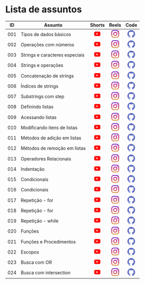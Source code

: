 # Lista de assuntos


|ID|Assunto|Shorts|Reels|Code|
|---|---|:---:|:---:|:---:|
|001|Tipos de dados básicos | [![youtube](img/youtube.png)](https://www.youtube.com/shorts/z2xZJZ6PA2M) | [![instagram](img/instagram.png)](https://www.instagram.com/reel/C0Eu0g9gAxs/) | [![github](img/github.png)](https://github.com/codeshow/one-minute/blob/main/code/one-minute-001.py)|
|002|Operações com números | [![youtube](img/youtube.png)](https://www.youtube.com/shorts/jUQaxG6bhZo) | [![instagram](img/instagram.png)](https://www.instagram.com/p/C0Wut8tAVq3/) | [![github](img/github.png)](https://github.com/codeshow/one-minute/blob/main/code/one-minute-002.py) |
|003|Strings e caracteres especiais | [![youtube](img/youtube.png)](https://www.youtube.com/shorts/Jwx-ugiUNIc) | [![instagram](img/instagram.png)](https://www.instagram.com/p/C0oxOKVAPBk/) | [![github](img/github.png)](https://github.com/codeshow/one-minute/blob/main/code/one-minute-003.py) |
|004|Strings e operações | [![youtube](img/youtube.png)](https://www.youtube.com/shorts/N6wnJDbKwmU) | [![instagram](img/instagram.png)](https://www.instagram.com/p/C06vpWoAiOX) | [![github](img/github.png)](https://github.com/codeshow/one-minute/blob/main/code/one-minute-004.py) |
|005| Concatenação de strings | [![youtube](img/youtube.png)](https://www.youtube.com/shorts/TIUiT1nNuK8) | [![instagram](img/instagram.png)](https://www.instagram.com/reel/C1MuIMgAudu/) | [![github](img/github.png)](https://github.com/codeshow/one-minute/blob/main/code/one-minute-005.py) |
|006| Índices de strings | [![youtube](img/youtube.png)](https://www.youtube.com/shorts/XVJWaLWejC8) | [![instagram](img/instagram.png)](https://www.instagram.com/reel/C1e2vFYAESE/) | [![github](img/github.png)](https://github.com/codeshow/one-minute/blob/main/code/one-minute-006.py) |
|007| Substrings com step | [![youtube](img/youtube.png)](https://www.youtube.com/shorts/3hWRLv7OOvo) | [![instagram](img/instagram.png)](https://www.instagram.com/reel/C1wz2YigDla/) | [![github](img/github.png)](https://github.com/codeshow/one-minute/blob/main/code/one-minute-007.py) |
|008| Definindo listas | [![youtube](img/youtube.png)](https://www.youtube.com/shorts/C--rxKPDoEM) | [![instagram](img/instagram.png)](https://www.instagram.com/p/C2C1y6EAyi0/) | [![github](img/github.png)](https://github.com/codeshow/one-minute/blob/main/code/one-minute-008.py) |
|009| Acessando listas | [![youtube](img/youtube.png)](https://www.youtube.com/shorts/XrEK0jSGrSE) | [![instagram](img/instagram.png)](https://www.instagram.com/reel/C2UsrWkA-dO/) | [![github](img/github.png)](https://github.com/codeshow/one-minute/blob/main/code/one-minute-009.py) |
|010| Modificando itens de listas | [![youtube](img/youtube.png)](https://www.youtube.com/shorts/tK-25YqRX2U) | [![instagram](img/instagram.png)](https://www.instagram.com/reel/C2msUjagwUb/) | [![github](img/github.png)](https://github.com/codeshow/one-minute/blob/main/code/one-minute-010.py) 
|011| Métodos de adição em listas | [![youtube](img/youtube.png)](https://www.youtube.com/shorts/ca1v39A9pCE) | [![instagram](img/instagram.png)](https://www.instagram.com/reel/C24tzJGg-4o/) | [![github](img/github.png)](https://github.com/codeshow/one-minute/blob/main/code/one-minute-011.py)
|012| Métodos de remoção em listas | [![youtube](img/youtube.png)](https://www.youtube.com/shorts/bfSfxpKKbWs) | [![instagram](img/instagram.png)](https://www.instagram.com/reel/C3KvWaUgcz5/) | [![github](img/github.png)](https://github.com/codeshow/one-minute/blob/main/code/one-minute-012.py) 
|013| Operadores Relacionais | [![youtube](img/youtube.png)](https://www.youtube.com/shorts/d5AgA-mlHCY) | [![instagram](img/instagram.png)](https://www.instagram.com/reel/C3cyfz0A_gW/) | [![github](img/github.png)](https://github.com/codeshow/one-minute/blob/main/code/one-minute-013.py)
|014| Indentação | [![youtube](img/youtube.png)](https://www.youtube.com/shorts/3HK3EhutFN4) | [![instagram](img/instagram.png)](https://www.instagram.com/reel/C3uvZcnAImf/) | [![github](img/github.png)](https://github.com/codeshow/one-minute/blob/main/code/one-minute-014.py)
|015| Condicionais | [![youtube](img/youtube.png)](https://www.youtube.com/shorts/rPbqZIdu-ds) | [![instagram](img/instagram.png)](https://www.instagram.com/reel/C4A1W3tgfCG/) | [![github](img/github.png)](https://github.com/codeshow/one-minute/blob/main/code/one-minute-015.py)
|016| Condicionais | [![youtube](img/youtube.png)](https://www.youtube.com/shorts/6HEa_yytf1g) | [![instagram](img/instagram.png)](https://www.instagram.com/reel/C4SzzhGg8hB/) | [![github](img/github.png)](https://github.com/codeshow/one-minute/blob/main/code/one-minute-016.py)
|017| Repetição - for | [![youtube](img/youtube.png)](https://www.youtube.com/shorts/rqNdUMynHMg) | [![instagram](img/instagram.png)](https://www.instagram.com/reel/C4k6MdpAfhY/) | [![github](img/github.png)](https://github.com/codeshow/one-minute/blob/main/code/one-minute-017.py)
|018| Repetição - for | [![youtube](img/youtube.png)](https://www.youtube.com/shorts/dpOqwp0V828) | [![instagram](img/instagram.png)](https://www.instagram.com/reel/C425BlNAmBJ/) | [![github](img/github.png)](https://github.com/codeshow/one-minute/blob/main/code/one-minute-018.py)
|019| Repetição - while | [![youtube](img/youtube.png)](https://www.youtube.com/shorts/kdI27TJW68M) | [![instagram](img/instagram.png)](https://www.instagram.com/reel/C5I6XRjgMcO/) | [![github](img/github.png)](https://github.com/codeshow/one-minute/blob/main/code/one-minute-019.py)
|020| Funções | [![youtube](img/youtube.png)](https://www.youtube.com/shorts/v0owr2G79qI) | [![instagram](img/instagram.png)](https://www.instagram.com/reel/C5a8UoLgJ0K/) | [![github](img/github.png)](https://github.com/codeshow/one-minute/blob/main/code/one-minute-020.py)
|021| Funções e Procedimentos | [![youtube](img/youtube.png)](https://www.youtube.com/shorts/haaI8O-9VeI) | [![instagram](img/instagram.png)](https://www.instagram.com/reel/C5s9sMbALTy/) | [![github](img/github.png)](https://github.com/codeshow/one-minute/blob/main/code/one-minute-021.py)
|022| Escopos | [![youtube](img/youtube.png)](https://www.youtube.com/shorts/m9azTWtikNI) | [![instagram](img/instagram.png)](https://www.instagram.com/reel/C6Q43xMAl9m/) | [![github](img/github.png)](https://github.com/codeshow/one-minute/blob/main/code/one-minute-022.py)
|023| Busca com OR | [![youtube](img/youtube.png)](https://www.youtube.com/shorts/zSoR5TXGEjI) | [![instagram](img/instagram.png)](https://www.instagram.com/reel/C6jTrUQgdPE/) | [![github](img/github.png)](https://github.com/codeshow/one-minute/blob/main/code/one-minute-023.py)
|024| Busca com intersection | [![youtube](img/youtube.png)](https://www.youtube.com/shorts/VS7cSFIeXwk) | [![instagram](img/instagram.png)](https://www.instagram.com/codeshowbr/reel/C9Fe7NKAcQL/) | [![github](img/github.png)](https://github.com/codeshow/one-minute/blob/main/code/one-minute-024.py)
